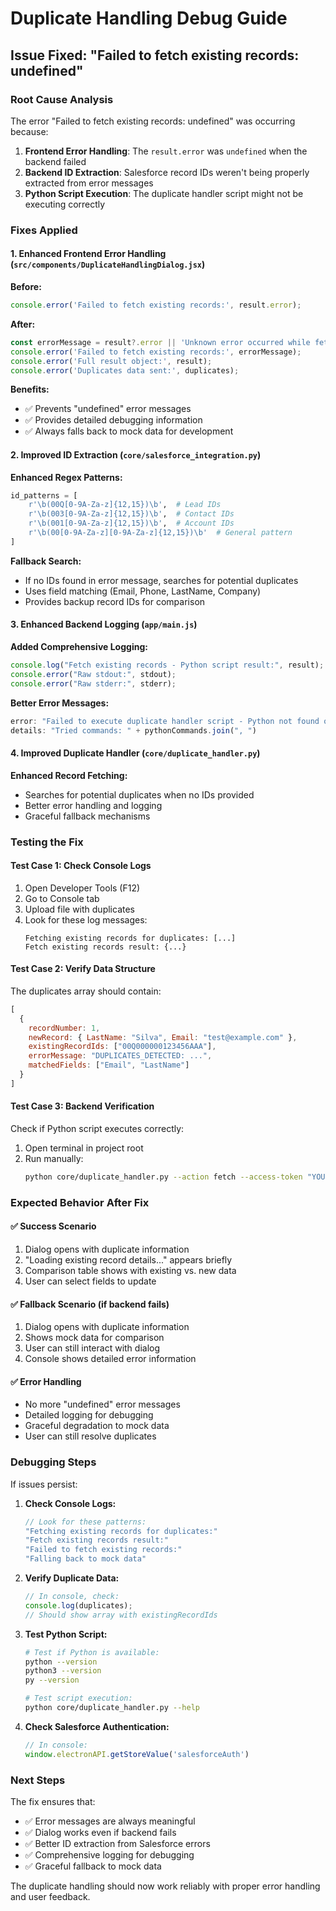 # Duplicate Handling Debug Guide

## Issue Fixed: "Failed to fetch existing records: undefined"

### Root Cause Analysis

The error "Failed to fetch existing records: undefined" was occurring because:

1. **Frontend Error Handling**: The `result.error` was `undefined` when the backend failed
2. **Backend ID Extraction**: Salesforce record IDs weren't being properly extracted from error messages
3. **Python Script Execution**: The duplicate handler script might not be executing correctly

### Fixes Applied

#### 1. **Enhanced Frontend Error Handling** (`src/components/DuplicateHandlingDialog.jsx`)

**Before:**
```javascript
console.error('Failed to fetch existing records:', result.error);
```

**After:**
```javascript
const errorMessage = result?.error || 'Unknown error occurred while fetching existing records';
console.error('Failed to fetch existing records:', errorMessage);
console.error('Full result object:', result);
console.error('Duplicates data sent:', duplicates);
```

**Benefits:**
- ✅ Prevents "undefined" error messages
- ✅ Provides detailed debugging information
- ✅ Always falls back to mock data for development

#### 2. **Improved ID Extraction** (`core/salesforce_integration.py`)

**Enhanced Regex Patterns:**
```python
id_patterns = [
    r'\b(00Q[0-9A-Za-z]{12,15})\b',  # Lead IDs
    r'\b(003[0-9A-Za-z]{12,15})\b',  # Contact IDs  
    r'\b(001[0-9A-Za-z]{12,15})\b',  # Account IDs
    r'\b(00[0-9A-Za-z][0-9A-Za-z]{12,15})\b'  # General pattern
]
```

**Fallback Search:**
- If no IDs found in error message, searches for potential duplicates
- Uses field matching (Email, Phone, LastName, Company)
- Provides backup record IDs for comparison

#### 3. **Enhanced Backend Logging** (`app/main.js`)

**Added Comprehensive Logging:**
```javascript
console.log("Fetch existing records - Python script result:", result);
console.error("Raw stdout:", stdout);
console.error("Raw stderr:", stderr);
```

**Better Error Messages:**
```javascript
error: "Failed to execute duplicate handler script - Python not found or script error",
details: "Tried commands: " + pythonCommands.join(", ")
```

#### 4. **Improved Duplicate Handler** (`core/duplicate_handler.py`)

**Enhanced Record Fetching:**
- Searches for potential duplicates when no IDs provided
- Better error handling and logging
- Graceful fallback mechanisms

### Testing the Fix

#### Test Case 1: Check Console Logs
1. Open Developer Tools (F12)
2. Go to Console tab
3. Upload file with duplicates
4. Look for these log messages:
   ```
   Fetching existing records for duplicates: [...]
   Fetch existing records result: {...}
   ```

#### Test Case 2: Verify Data Structure
The duplicates array should contain:
```javascript
[
  {
    recordNumber: 1,
    newRecord: { LastName: "Silva", Email: "test@example.com" },
    existingRecordIds: ["00Q000000123456AAA"],
    errorMessage: "DUPLICATES_DETECTED: ...",
    matchedFields: ["Email", "LastName"]
  }
]
```

#### Test Case 3: Backend Verification
Check if Python script executes correctly:
1. Open terminal in project root
2. Run manually:
   ```bash
   python core/duplicate_handler.py --action fetch --access-token "YOUR_TOKEN" --instance-url "YOUR_INSTANCE" --data '[{"recordNumber":1,"newRecord":{"Email":"test@example.com"},"existingRecordIds":["00Q123456789012"]}]'
   ```

### Expected Behavior After Fix

#### ✅ **Success Scenario**
1. Dialog opens with duplicate information
2. "Loading existing record details..." appears briefly
3. Comparison table shows with existing vs. new data
4. User can select fields to update

#### ✅ **Fallback Scenario** (if backend fails)
1. Dialog opens with duplicate information
2. Shows mock data for comparison
3. User can still interact with dialog
4. Console shows detailed error information

#### ✅ **Error Handling**
- No more "undefined" error messages
- Detailed logging for debugging
- Graceful degradation to mock data
- User can still resolve duplicates

### Debugging Steps

If issues persist:

1. **Check Console Logs:**
   ```javascript
   // Look for these patterns:
   "Fetching existing records for duplicates:"
   "Fetch existing records result:"
   "Failed to fetch existing records:"
   "Falling back to mock data"
   ```

2. **Verify Duplicate Data:**
   ```javascript
   // In console, check:
   console.log(duplicates);
   // Should show array with existingRecordIds
   ```

3. **Test Python Script:**
   ```bash
   # Test if Python is available:
   python --version
   python3 --version
   py --version
   
   # Test script execution:
   python core/duplicate_handler.py --help
   ```

4. **Check Salesforce Authentication:**
   ```javascript
   // In console:
   window.electronAPI.getStoreValue('salesforceAuth')
   ```

### Next Steps

The fix ensures that:
- ✅ Error messages are always meaningful
- ✅ Dialog works even if backend fails
- ✅ Better ID extraction from Salesforce errors
- ✅ Comprehensive logging for debugging
- ✅ Graceful fallback to mock data

The duplicate handling should now work reliably with proper error handling and user feedback.
